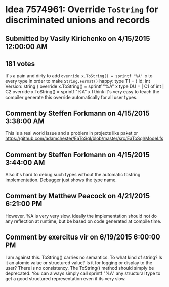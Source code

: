# Idea 7574961: Override `ToString` for discriminated unions and records #

## Submitted by Vasily Kirichenko on 4/15/2015 12:00:00 AM

## 181 votes

It's a pain and dirty to add `override x.ToString() = sprintf "%A" x` to every type in order to make `String.Format()` happy:
type T1 =
{ Id: int
Version: string }
override x.ToString() = sprintf "%A" x
type DU =
| C1 of int
| C2
override x.ToString() = sprintf "%A" x
I think it's very easy to teach the compiler generate this override automatically for all user types.




## Comment by Steffen Forkmann on 4/15/2015 3:38:00 AM

This is a real world issue and a problem in projects like paket or https://github.com/adamchester/EaToSql/blob/master/src/EaToSql/Model.fs

## Comment by Steffen Forkmann on 4/15/2015 3:44:00 AM

Also it's hard to debug such types without the automatic tostring implementation. Debugger just shows the type name.

## Comment by Matthew Peacock on 4/21/2015 6:21:00 PM

However, %A is very very slow, ideally the implementation should not do any reflection at runtime, but be based on code generated at compile time.

## Comment by exercitus vir on 6/19/2015 6:00:00 PM

I am against this. ToString() carries no semantics. To what kind of string? Is it an atomic value or structured value? Is it for logging or display to the user? There is no consistency. The ToString() method should simply be deprecated.
You can always simply call sprintf "%A" any structural type to get a good structured representation even if its very slow.

